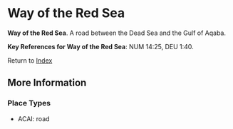 # Way of the Red Sea
**Way of the Red Sea**. 
A road between the Dead Sea and the Gulf of Aqaba. 




**Key References for Way of the Red Sea**: 
NUM 14:25, DEU 1:40. 






Return to [Index](00-Index.md)

## More Information

### Place Types

* ACAI: road




